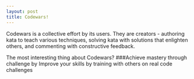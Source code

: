 ```yaml
---
layout: post
title: Codewars!
---
```


Codewars is a collective effort by its users. They are creators - authoring kata to teach various techniques, solving kata with solutions that enlighten others, and commenting with constructive feedback.

The most interesting thing about Codewars? ###Achieve mastery through challenge by Improve your skills by training with others on real code challenges
